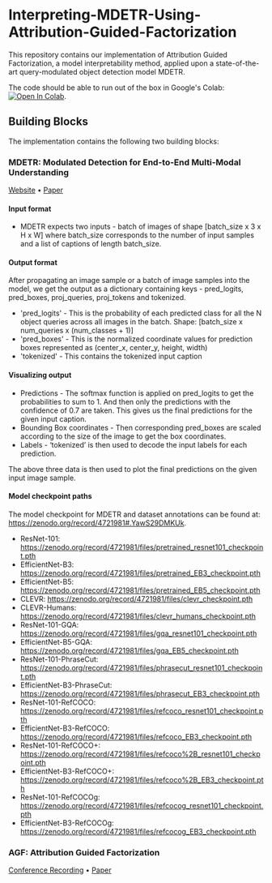 # Interpreting-MDETR-Using-Attribution-Guided-Factorization

This repository contains our implementation of Attribution Guided Factorization, a model interpretability method, applied upon a state-of-the-art query-modulated object detection model MDETR.

The code should be able to run out of the box in Google's Colab: [![Open In Colab](https://colab.research.google.com/assets/colab-badge.svg)](https://colab.research.google.com/github/RU-CS535-ADOX/Interpreting-MDETR-Using-Attribution-Guided-Factorization/blob/main/demo.ipynb).

## Building Blocks

The implementation contains the following two building blocks:

### MDETR: Modulated Detection for End-to-End Multi-Modal Understanding

[Website](https://ashkamath.github.io/mdetr_page/) • [Paper](https://arxiv.org/abs/2104.12763)

#### Input format
- MDETR expects two inputs - batch of images of shape [batch_size x 3 x H x W] where batch_size corresponds to the number of input samples and a list of captions of length batch_size.  

#### Output format

After propagating an image sample or a batch of image samples into the model, we get the output as a dictionary containing keys - pred_logits, pred_boxes, proj_queries, proj_tokens and tokenized.

- 'pred_logits' - This is the probability of each predicted class for all the N object queries across all images in the batch. Shape: [batch_size x num_queries x (num_classes + 1)]
- 'pred_boxes' - This is the normalized coordinate values for prediction boxes represented as (center_x, center_y, height, width)
- 'tokenized'  - This contains the tokenized input caption

#### Visualizing output

- Predictions - The softmax function is applied on pred_logits to get the probabilities to sum to 1. And then only the predictions with the confidence of 0.7 are taken. This gives us the final predictions for the given input caption.
- Bounding Box coordinates - Then corresponding pred_boxes are scaled according to the size of the image to get the box coordinates. 
- Labels - ‘tokenized’ is then used to decode the input labels for each prediction. 

The above three data is then used to plot the final predictions on the given input image sample. 


#### Model checkpoint paths

The model checkpoint for MDETR and dataset annotations can be found at: <https://zenodo.org/record/4721981#.YawS29DMKUk>.

- ResNet-101: <https://zenodo.org/record/4721981/files/pretrained_resnet101_checkpoint.pth>
- EfficientNet-B3: <https://zenodo.org/record/4721981/files/pretrained_EB3_checkpoint.pth>
- EfficientNet-B5: <https://zenodo.org/record/4721981/files/pretrained_EB5_checkpoint.pth>
- CLEVR: <https://zenodo.org/record/4721981/files/clevr_checkpoint.pth>
- CLEVR-Humans: <https://zenodo.org/record/4721981/files/clevr_humans_checkpoint.pth>
- ResNet-101-GQA: <https://zenodo.org/record/4721981/files/gqa_resnet101_checkpoint.pth>
- EfficientNet-B5-GQA: <https://zenodo.org/record/4721981/files/gqa_EB5_checkpoint.pth>
- ResNet-101-PhraseCut: <https://zenodo.org/record/4721981/files/phrasecut_resnet101_checkpoint.pth>
- EfficientNet-B3-PhraseCut: <https://zenodo.org/record/4721981/files/phrasecut_EB3_checkpoint.pth>
- ResNet-101-RefCOCO: <https://zenodo.org/record/4721981/files/refcoco_resnet101_checkpoint.pth>
- EfficientNet-B3-RefCOCO: <https://zenodo.org/record/4721981/files/refcoco_EB3_checkpoint.pth>
- ResNet-101-RefCOCO+: <https://zenodo.org/record/4721981/files/refcoco%2B_resnet101_checkpoint.pth>
- EfficientNet-B3-RefCOCO+: <https://zenodo.org/record/4721981/files/refcoco%2B_EB3_checkpoint.pth>
- ResNet-101-RefCOCOg: <https://zenodo.org/record/4721981/files/refcocog_resnet101_checkpoint.pth>
- EfficientNet-B3-RefCOCOg: <https://zenodo.org/record/4721981/files/refcocog_EB3_checkpoint.pth>

### AGF: Attribution Guided Factorization

[Conference Recording](https://slideslive.com/38949126/visualization-of-supervised-and-selfsupervised-neural-networks-via-attribution-guided-factorization) • [Paper](https://arxiv.org/abs/2012.02166)
